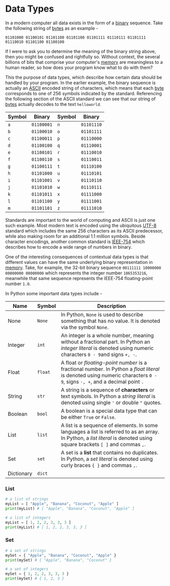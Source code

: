 # Data Types

In a modern computer all data exists in the form of a [binary](docs/Resources/Glossary/Binary.md) sequence. Take the following string of [bytes](docs/Resources/Glossary/Byte.md) as an example -

`01101000 01100101 01101100 01101100 01101111 01110111 01101111 01110010 01101100 01100100` 

If I were to ask you to determine the meaning of the binary string above, then you might be confused and rightfully so. Without context, the several billions of bits that comprise your computer's [memory](docs/Resources/Glossary/Memory.md) are meaningless to a human reader, so how does your program know what to do with them?

This the purpose of data types, which describe how certain data should be handled by your program. In the earlier example, the binary sequence is actually an [ASCII](https://en.wikipedia.org/wiki/ASCII) encoded string of characters, which means that each [byte](docs/Resources/Glossary/Byte.md) corresponds to one of 256 symbols indicated by the standard. Referencing the following section of the ASCII standard we can see that our string of [bytes](docs/Resources/Glossary/Byte.md) actually decodes to the text `helloworld`.

| **Symbol** | **Binary** | **Symbol** | Binary     |
| ---------- | ---------- | ---------- | ---------- |
| `a`        | `01100001` | `n`        | `01101110` |
| `b`        | `01100010` | `o`        | `01101111` |
| `c`        | `01100011` | `p`        | `01110000` |
| `d`        | `01100100` | `q`        | `01110001` |
| `e`        | `01100101` | `r`        | `01110010` |
| `f`        | `01100110` | `s`        | `01110011` |
| `g`        | `01100111` | `t`        | `01110100` |
| `h`        | `01101000` | `u`        | `01110101` |
| `i`        | `01101001` | `v`        | `01110110` |
| `j`        | `01101010` | `w`        | `01110111` |
| `k`        | `01101011` | `x`        | `01111000` |
| `l`        | `01101100` | `y`        | `01111001` |
| `m`        | `01101101` | `z`        | `01111010` |

Standards are important to the world of computing and ASCII is just one such example. Most modern text is encoded using the ubiquitous [UTF-8](https://en.wikipedia.org/wiki/UTF-8) standard which includes the same 256 characters as its ASCII predecessor, while also making room for an additional 1.1 million symbols. Beside character encodings, another common standard is [IEEE-754](https://en.wikipedia.org/wiki/IEEE_754) which describes how to encode a wide range of numbers in binary.

One of the interesting consequences of contextual data types is that different values can have the same underlying binary representation in [memory](docs/Resources/Glossary/Memory.md). Take, for example, the 32-bit binary sequence `00111111 10000000 00000000 00000000` which represents the integer number `1065353216`, meanwhile that same sequence represents the IEEE-754 floating-point number `1.0`.

In Python some important data types include -

| Name       | Symbol  | **Description**                                                                                                                                                           |
| ---------- | ------- | ------------------------------------------------------------------------------------------------------------------------------------------------------------------------- |
| None       | `None`  | In Python, `None` is used to describe something that has no value. It is denoted via the symbol `None`.                                                                   |
| Integer    | `int`   | An integer is a whole number, meaning without a fractional part. In Python an *integer literal* is denoted using numeric characters `0 - 9`and signs `+, -`.              |
| Float      | `float` | A float or *floating-point number* is a fractional number. In Python a *float literal* is denoted using numeric characters `0 - 9`, signs `-, +`, and a decimal point `.` |
| String     | `str`   | A string is a sequence of **characters** or text symbols. In Python a *string literal* is denoted using single `'` or double `"` quotes.                                  |
| Boolean    | `bool`  | A boolean is a special data type that can be either `True` or `False`.                                                                                                    |
| List       | `list`  | A list is a sequence of elements. In some languages a list is referred to as an array. In Python, a *list literal* is denoted using square brackets `[ ]` and commas `,`. |
| Set        | `set`   | A set is a **list** that contains no duplicates. In Python, a *set literal* is denoted using curly braces `{ }` and commas `,`.                                           |
| Dictionary | `dict`  |                                                                                                                                                                           |
### List 

```py
# a list of strings
myList = [ "Apple", "Banana", "Coconut", "Apple" ]
print(myList) # [ "Apple", "Banana", "Coconut", "Apple" ]

# a list of integers
myList = [ 1, 2, 2, 3, 3, 3 ]
print(myList) # [ 1, 2, 2, 3, 3, 3 ]
```

### Set

```py
# a set of strings
mySet = { "Apple", "Banana", "Coconut", "Apple" }
print(mySet) # { "Apple", "Banana", "Coconut" }

# a set of integers
mySet = { 1, 2, 2, 3, 3, 3 }
print(mySet) # { 1, 2, 3 }
```
